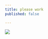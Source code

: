 ```yaml
---
title: please work
published: false

---
```

![](https://benlardie.github.io/Music-Site/images/dramaheader.jpg)